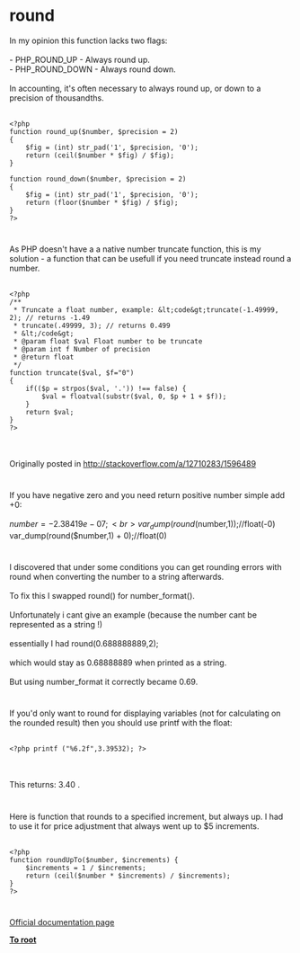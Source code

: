 # round



In my opinion this function lacks two flags:<br><br>- PHP_ROUND_UP - Always round up.<br>- PHP_ROUND_DOWN - Always round down.<br><br>In accounting, it&apos;s often necessary to always round up, or down to a precision of thousandths.<br><br>

```
<?php
function round_up($number, $precision = 2)
{
    $fig = (int) str_pad('1', $precision, '0');
    return (ceil($number * $fig) / $fig);
}

function round_down($number, $precision = 2)
{
    $fig = (int) str_pad('1', $precision, '0');
    return (floor($number * $fig) / $fig);
}
?>
```
  

#

As PHP doesn&apos;t have a a native number truncate function, this is my solution - a function that can be usefull if you need truncate instead round a number.<br><br>

```
<?php
/**
 * Truncate a float number, example: &lt;code&gt;truncate(-1.49999, 2); // returns -1.49
 * truncate(.49999, 3); // returns 0.499
 * &lt;/code&gt;
 * @param float $val Float number to be truncate
 * @param int f Number of precision
 * @return float
 */
function truncate($val, $f="0")
{
    if(($p = strpos($val, '.')) !== false) {
        $val = floatval(substr($val, 0, $p + 1 + $f));
    }
    return $val;
}
?>
```
<br><br>Originally posted in http://stackoverflow.com/a/12710283/1596489  

#

If you have negative zero and you need return positive number simple add +0:<br><br>$number = -2.38419e-07;<br>var_dump(round($number,1));//float(-0)<br>var_dump(round($number,1) + 0);//float(0)  

#

I discovered that under some conditions you can get rounding errors with round when converting the number to a string afterwards.<br><br>To fix this I swapped round() for number_format().<br><br>Unfortunately i cant give an example (because the number cant be represented as a string !)<br><br>essentially I had round(0.688888889,2);<br><br>which would stay as 0.68888889 when printed as a string.<br><br>But using number_format it correctly became 0.69.  

#

If you&apos;d only want to round for displaying variables (not for calculating on the rounded result) then you should use printf with the float:<br><br>

```
<?php printf ("%6.2f",3.39532); ?>
```
<br><br>This returns: 3.40 .  

#

Here is function that rounds to a specified increment, but always up. I had to use it for price adjustment that always went up to $5 increments.<br><br>

```
<?php  
function roundUpTo($number, $increments) {
    $increments = 1 / $increments;
    return (ceil($number * $increments) / $increments);
}
?>
```
  

#

[Official documentation page](https://www.php.net/manual/en/function.round.php)

**[To root](/README.md)**